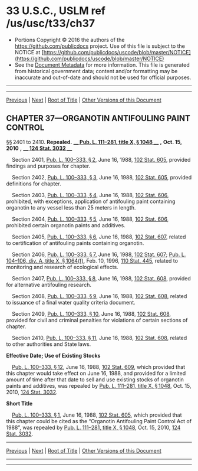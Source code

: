 ---
---

# 33 U.S.C., USLM ref /us/usc/t33/ch37

* Portions Copyright © 2016 the authors of the https://github.com/publicdocs project.
  Use of this file is subject to the NOTICE at [https://github.com/publicdocs/uscode/blob/master/NOTICE](https://github.com/publicdocs/uscode/blob/master/NOTICE)
* See the [Document Metadata](././../../../..//README.md) for more information.
  This file is generated from historical government data; content and/or formatting may be inaccurate and out-of-date and should not be used for official purposes.

----------
----------

[Previous](./../../../..//us/usc/t33/ch36/schV/m__us_usc_t33_s2348.md) | [Next](./../../../..//us/usc/t33/ch38/m__us_usc_t33_ch38.md) | [Root of Title](./../../../../) | [Other Versions of this Document](https://publicdocs.github.io/go/links?ns=uslm&ref=%2Fus%2Fusc%2Ft33%2Fch37)

## CHAPTER 37—ORGANOTIN ANTIFOULING PAINT CONTROL

§§ 2401 to 2410. __Repealed.__  __[__  __Pub. L. 111–281, title X, § 1048__  __][/us/pl/111/281/s1048]__  __,__  __Oct. 15, 2010__  __,__  __[__  __124 Stat. 3032__  __][/us/stat/124/3032]__ 

    Section 2401, [Pub. L. 100–333, § 2][/us/pl/100/333/s2], June 16, 1988, [102 Stat. 605][/us/stat/102/605], provided findings and purposes for chapter.

    Section 2402, [Pub. L. 100–333, § 3][/us/pl/100/333/s3], June 16, 1988, [102 Stat. 605][/us/stat/102/605], provided definitions for chapter.

    Section 2403, [Pub. L. 100–333, § 4][/us/pl/100/333/s4], June 16, 1988, [102 Stat. 606][/us/stat/102/606], prohibited, with exceptions, application of antifouling paint containing organotin to any vessel less than 25 meters in length.

    Section 2404, [Pub. L. 100–333, § 5][/us/pl/100/333/s5], June 16, 1988, [102 Stat. 606][/us/stat/102/606], prohibited certain organotin paints and additives.

    Section 2405, [Pub. L. 100–333, § 6][/us/pl/100/333/s6], June 16, 1988, [102 Stat. 607][/us/stat/102/607], related to certification of antifouling paints containing organotin.

    Section 2406, [Pub. L. 100–333, § 7][/us/pl/100/333/s7], June 16, 1988, [102 Stat. 607][/us/stat/102/607]; [Pub. L. 104–106, div. A, title X, § 1064(f)][/us/pl/104/106/s1064/f], Feb. 10, 1996, [110 Stat. 445][/us/stat/110/445], related to monitoring and research of ecological effects.

    Section 2407, [Pub. L. 100–333, § 8][/us/pl/100/333/s8], June 16, 1988, [102 Stat. 608][/us/stat/102/608], provided for alternative antifouling research.

    Section 2408, [Pub. L. 100–333, § 9][/us/pl/100/333/s9], June 16, 1988, [102 Stat. 608][/us/stat/102/608], related to issuance of a final water quality criteria document.

    Section 2409, [Pub. L. 100–333, § 10][/us/pl/100/333/s10], June 16, 1988, [102 Stat. 608][/us/stat/102/608], provided for civil and criminal penalties for violations of certain sections of chapter.

    Section 2410, [Pub. L. 100–333, § 11][/us/pl/100/333/s11], June 16, 1988, [102 Stat. 608][/us/stat/102/608], related to other authorities and State laws.

 __Effective Date; Use of Existing Stocks__ 

    [Pub. L. 100–333, § 12][/us/pl/100/333/s12], June 16, 1988, [102 Stat. 609][/us/stat/102/609], which provided that this chapter would take effect on June 16, 1988, and provided for a limited amount of time after that date to sell and use existing stocks of organotin paints and additives, was repealed by [Pub. L. 111–281, title X, § 1048][/us/pl/111/281/s1048], Oct. 15, 2010, [124 Stat. 3032][/us/stat/124/3032].

 __Short Title__ 

    [Pub. L. 100–333, § 1][/us/pl/100/333/s1], June 16, 1988, [102 Stat. 605][/us/stat/102/605], which provided that this chapter could be cited as the “Organotin Antifouling Paint Control Act of 1988”, was repealed by [Pub. L. 111–281, title X, § 1048][/us/pl/111/281/s1048], Oct. 15, 2010, [124 Stat. 3032][/us/stat/124/3032].

----------

[Previous](./../../../..//us/usc/t33/ch36/schV/m__us_usc_t33_s2348.md) | [Next](./../../../..//us/usc/t33/ch38/m__us_usc_t33_ch38.md) | [Root of Title](./../../../../) | [Other Versions of this Document](https://publicdocs.github.io/go/links?ns=uslm&ref=%2Fus%2Fusc%2Ft33%2Fch37)

----------
----------

[/us/pl/111/281/s1048]: https://publicdocs.github.io/go/links?ns=uslm&ref=%2Fus%2Fpl%2F111%2F281%2Fs1048
[/us/stat/124/3032]: https://publicdocs.github.io/go/links?ns=uslm&ref=%2Fus%2Fstat%2F124%2F3032
[/us/pl/100/333/s2]: https://publicdocs.github.io/go/links?ns=uslm&ref=%2Fus%2Fpl%2F100%2F333%2Fs2
[/us/stat/102/605]: https://publicdocs.github.io/go/links?ns=uslm&ref=%2Fus%2Fstat%2F102%2F605
[/us/pl/100/333/s3]: https://publicdocs.github.io/go/links?ns=uslm&ref=%2Fus%2Fpl%2F100%2F333%2Fs3
[/us/stat/102/605]: https://publicdocs.github.io/go/links?ns=uslm&ref=%2Fus%2Fstat%2F102%2F605
[/us/pl/100/333/s4]: https://publicdocs.github.io/go/links?ns=uslm&ref=%2Fus%2Fpl%2F100%2F333%2Fs4
[/us/stat/102/606]: https://publicdocs.github.io/go/links?ns=uslm&ref=%2Fus%2Fstat%2F102%2F606
[/us/pl/100/333/s5]: https://publicdocs.github.io/go/links?ns=uslm&ref=%2Fus%2Fpl%2F100%2F333%2Fs5
[/us/stat/102/606]: https://publicdocs.github.io/go/links?ns=uslm&ref=%2Fus%2Fstat%2F102%2F606
[/us/pl/100/333/s6]: https://publicdocs.github.io/go/links?ns=uslm&ref=%2Fus%2Fpl%2F100%2F333%2Fs6
[/us/stat/102/607]: https://publicdocs.github.io/go/links?ns=uslm&ref=%2Fus%2Fstat%2F102%2F607
[/us/pl/100/333/s7]: https://publicdocs.github.io/go/links?ns=uslm&ref=%2Fus%2Fpl%2F100%2F333%2Fs7
[/us/stat/102/607]: https://publicdocs.github.io/go/links?ns=uslm&ref=%2Fus%2Fstat%2F102%2F607
[/us/pl/104/106/s1064/f]: https://publicdocs.github.io/go/links?ns=uslm&ref=%2Fus%2Fpl%2F104%2F106%2Fs1064%2Ff
[/us/stat/110/445]: https://publicdocs.github.io/go/links?ns=uslm&ref=%2Fus%2Fstat%2F110%2F445
[/us/pl/100/333/s8]: https://publicdocs.github.io/go/links?ns=uslm&ref=%2Fus%2Fpl%2F100%2F333%2Fs8
[/us/stat/102/608]: https://publicdocs.github.io/go/links?ns=uslm&ref=%2Fus%2Fstat%2F102%2F608
[/us/pl/100/333/s9]: https://publicdocs.github.io/go/links?ns=uslm&ref=%2Fus%2Fpl%2F100%2F333%2Fs9
[/us/stat/102/608]: https://publicdocs.github.io/go/links?ns=uslm&ref=%2Fus%2Fstat%2F102%2F608
[/us/pl/100/333/s10]: https://publicdocs.github.io/go/links?ns=uslm&ref=%2Fus%2Fpl%2F100%2F333%2Fs10
[/us/stat/102/608]: https://publicdocs.github.io/go/links?ns=uslm&ref=%2Fus%2Fstat%2F102%2F608
[/us/pl/100/333/s11]: https://publicdocs.github.io/go/links?ns=uslm&ref=%2Fus%2Fpl%2F100%2F333%2Fs11
[/us/stat/102/608]: https://publicdocs.github.io/go/links?ns=uslm&ref=%2Fus%2Fstat%2F102%2F608
[/us/pl/100/333/s12]: https://publicdocs.github.io/go/links?ns=uslm&ref=%2Fus%2Fpl%2F100%2F333%2Fs12
[/us/stat/102/609]: https://publicdocs.github.io/go/links?ns=uslm&ref=%2Fus%2Fstat%2F102%2F609
[/us/pl/111/281/s1048]: https://publicdocs.github.io/go/links?ns=uslm&ref=%2Fus%2Fpl%2F111%2F281%2Fs1048
[/us/stat/124/3032]: https://publicdocs.github.io/go/links?ns=uslm&ref=%2Fus%2Fstat%2F124%2F3032
[/us/pl/100/333/s1]: https://publicdocs.github.io/go/links?ns=uslm&ref=%2Fus%2Fpl%2F100%2F333%2Fs1
[/us/stat/102/605]: https://publicdocs.github.io/go/links?ns=uslm&ref=%2Fus%2Fstat%2F102%2F605
[/us/pl/111/281/s1048]: https://publicdocs.github.io/go/links?ns=uslm&ref=%2Fus%2Fpl%2F111%2F281%2Fs1048
[/us/stat/124/3032]: https://publicdocs.github.io/go/links?ns=uslm&ref=%2Fus%2Fstat%2F124%2F3032


